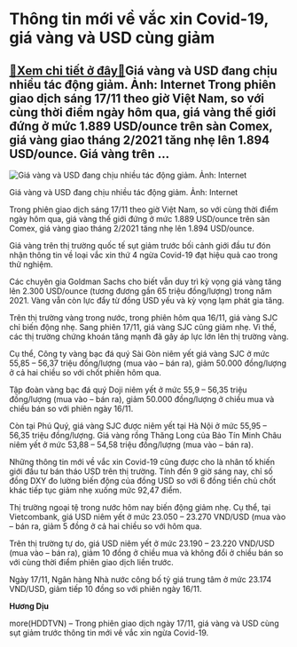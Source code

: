 Thông tin mới về vắc xin Covid-19, giá vàng và USD cùng giảm
============================================================

[:gift:Xem chi tiết ở đây:gift:](https://hddtvn.com/thong-tin-moi-ve-vac-xin-covid-19-gia-vang-va-usd-cung-giam/)Giá vàng và USD đang chịu nhiều tác động giảm. Ảnh: Internet Trong phiên giao dịch sáng 17/11 theo giờ Việt Nam, so với cùng thời điểm ngày hôm qua, giá vàng thế giới đứng ở mức 1.889 USD/ounce trên sàn Comex, giá vàng giao tháng 2/2021 tăng nhẹ lên 1.894 USD/ounce. Giá vàng trên …
------------------------------------------------------------------------------------------------------------------------------------------------------------------------------------------------------------------------------------------------------------------------------------------





![Giá vàng và USD đang chịu nhiều tác động giảm. Ảnh: Internet](https://hddtvn.com/wp-content/uploads/2021/01/5452_gia-vang-len-dinh-3-thang-usd-xuong-day-3-tuan1444701309-3.jpg "Giá vàng và USD đang chịu nhiều tác động giảm. Ảnh: Internet")


Giá vàng và USD đang chịu nhiều tác động giảm. Ảnh: Internet



Trong phiên giao dịch sáng 17/11 theo giờ Việt Nam, so với cùng thời điểm ngày hôm qua, giá vàng thế giới đứng ở mức 1.889 USD/ounce trên sàn Comex, giá vàng giao tháng 2/2021 tăng nhẹ lên 1.894 USD/ounce.


Giá vàng trên thị trường quốc tế sụt giảm trước bối cảnh giới đầu tư đón nhận thông tin về loại vắc xin thứ 4 ngừa Covid-19 đạt hiệu quả cao trong thử nghiệm.


Các chuyên gia Goldman Sachs cho biết vẫn duy trì kỳ vọng giá vàng tăng lên 2.300 USD/ounce (tương đương gần 65 triệu đồng/lượng) trong năm 2021. Vàng vẫn còn lực đẩy từ đồng USD yếu và kỳ vọng lạm phát gia tăng.


Trên thị trường vàng trong nước, trong phiên hôm qua 16/11, giá vàng SJC chỉ biến động nhẹ. Sang phiên 17/11, giá vàng SJC cũng giảm nhẹ. Vì thế, các thị trường chứng khoán tăng mạnh đã gây áp lực lớn lên thị trường vàng.


Cụ thể, Công ty vàng bạc đá quý Sài Gòn niêm yết giá vàng SJC ở mức 55,85 – 56,37 triệu đồng/lượng (mua vào – bán ra), giảm 50.000 đồng/lượng ở cả hai chiều so với chốt phiên hôm qua.


Tập đoàn vàng bạc đá quý Doji niêm yết ở mức 55,9 – 56,35 triệu đồng/lượng (mua vào – bán ra), giảm 50.000 đồng/lượng ở chiều mua và chiều bán so với phiên ngày 16/11.


Còn tại Phú Quý, giá vàng SJC được niêm yết tại Hà Nội ở mức 55,95 – 56,35 triệu đồng/lượng. Giá vàng rồng Thăng Long của Bảo Tín Minh Châu niêm yết ở mức 53,88 – 54,58 triệu đồng/lượng (mua vào – bán ra).


Những thông tin mới về vắc xin Covid-19 cũng được cho là nhân tố khiến giới đầu tư bán tháo USD trên thị trường. Tính đến 9 giờ sáng nay, chỉ số đồng DXY đo lường biến động của đồng USD so với 6 đồng tiền chủ chốt khác tiếp tục giảm nhẹ xuống mức 92,47 điểm.


Thị trường ngoại tệ trong nước hôm nay biến động giảm nhẹ. Cụ thể, tại Vietcombank, giá USD niêm yết ở mức 23.050 – 23.270 VND/USD (mua vào – bán ra, giảm 5 đồng ở cả hai chiều so với hôm qua.


Trên thị trường tự do, giá USD niêm yết ở mức 23.190 – 23.220 VND/USD (mua vào – bán ra), giảm 10 đồng ở chiều mua và không đổi ở chiều bán so với cùng thời điểm phiên giao dịch liền trước.


Ngày 17/11, Ngân hàng Nhà nước công bố tỷ giá trung tâm ở mức 23.174 VND/USD, giảm tiếp 10 đồng so với phiên ngày 16/11.




**Hương Dịu**



more(HDDTVN) – Trong phiên giao dịch ngày 17/11, giá vàng và USD cùng sụt giảm trước thông tin mới về vắc xin ngừa Covid-19.

